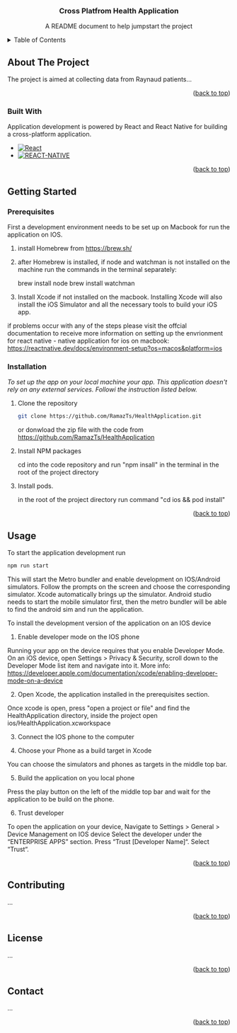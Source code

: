<a name="readme-top"></a>

<!--
*** Thanks for checking out the Best-README-Template. If you have a suggestion
<!-- PROJECT LOGO -->
<br />
<div align="center">

  <h3 align="center">Cross Platfrom Health Application</h3>

  <p align="center">
    A README document to help jumpstart the project
    <br />
  </p>
</div>

<!-- TABLE OF CONTENTS -->
<details>
  <summary>Table of Contents</summary>
  <ol>
    <li>
      <a href="#about-the-project">About The Project</a>
      <ul>
        <li><a href="#built-with">Built With</a></li>
      </ul>
    </li>
    <li>
      <a href="#getting-started">Getting Started</a>
      <ul>
        <li><a href="#prerequisites">Prerequisites</a></li>
        <li><a href="#installation">Installation</a></li>
      </ul>
    </li>
    <li><a href="#usage">Usage</a></li>
    <li><a href="#contributing">Contributing</a></li>
    <li><a href="#license">License</a></li>
    <li><a href="#contact">Contact</a></li>
  </ol>
</details>

<!-- ABOUT THE PROJECT -->

## About The Project

The project is aimed at collecting data from Raynaud patients...

<p align="right">(<a href="#readme-top">back to top</a>)</p>

### Built With

Application development is powered by React and React Native for building a cross-platform application.

- [![React][React.js]][React-url]
- [![REACT-NATIVE]][React-Native-URL]

<p align="right">(<a href="#readme-top">back to top</a>)</p>

<!-- GETTING STARTED -->

## Getting Started

### Prerequisites

<!-- To run the application, first you need to set up the development environment for react native locally on your machine. Please follow the instruction on the official react native documentation page and install the react native CLI, Xcode and Android Studio

- [https://reactnative.dev/docs/environment-setup?os=macos&platform=android](https://reactnative.dev/docs/environment-setup?os=macos&platform=android) -->

First a development environment needs to be set up on Macbook for run the application on IOS.

1. install Homebrew from https://brew.sh/

2. after Homebrew is installed, if node and watchman is not installed on the machine run the commands in the terminal separately:

   brew install node
   brew install watchman

3. Install Xcode if not installed on the macbook. Installing Xcode will also install the iOS Simulator and all the necessary tools to build your iOS app.

if problems occur with any of the steps please visit the offcial documentation to receive more information on setting up the envrionment for react native - native application for ios on macbook: https://reactnative.dev/docs/environment-setup?os=macos&platform=ios

### Installation

_To set up the app on your local machine your app. This application doesn't rely on any external services. Followi the instruction listed below._

1. Clone the repository

   ```sh
   git clone https://github.com/RamazTs/HealthApplication.git
   ```

   or
   donwload the zip file with the code from https://github.com/RamazTs/HealthApplication

2. Install NPM packages

   cd into the code repository and run "npm insall" in the terminal in the root of the project directory

3. Install pods.

   in the root of the project directory run command "cd ios && pod install"

<p align="right">(<a href="#readme-top">back to top</a>)</p>

<!-- USAGE EXAMPLES -->

## Usage

To start the application development run

```sh
npm run start
```

This will start the Metro bundler and enable development on IOS/Android simulators. Follow the prompts on the screen and choose the corresponding simulator. Xcode automatically brings up the simulator. Android studio needs to start the mobile simulator first, then the metro bundler will be able to find the android sim and run the application.

To install the development version of the application on an IOS device

1. Enable developer mode on the IOS phone

Running your app on the device requires that you enable Developer Mode. On an iOS device, open Settings > Privacy & Security, scroll down to the Developer Mode list item and navigate into it.
More info: https://developer.apple.com/documentation/xcode/enabling-developer-mode-on-a-device

2. Open Xcode, the application installed in the prerequisites section.

Once xcode is open, press "open a project or file" and find the HealthApplication directory, inside the project open ios/HealthApplication.xcworkspace

3. Connect the IOS phone to the computer

4. Choose your Phone as a build target in Xcode

You can choose the simulators and phones as targets in the middle top bar.

5. Build the application on you local phone

Press the play button on the left of the middle top bar and wait for the application to be build on the phone.

6. Trust developer

To open the application on your device, Navigate to Settings > General > Device Management on IOS device Select the developer under the “ENTERPRISE APPS” section. Press “Trust [Developer Name]“. Select “Trust“.

<p align="right">(<a href="#readme-top">back to top</a>)</p>

<!-- CONTRIBUTING -->

## Contributing

...

<p align="right">(<a href="#readme-top">back to top</a>)</p>

<!-- LICENSE -->

## License

...

<p align="right">(<a href="#readme-top">back to top</a>)</p>

<!-- CONTACT -->

## Contact

...

<p align="right">(<a href="#readme-top">back to top</a>)</p>

<!-- IMAGES -->

[React.js]: https://img.shields.io/badge/React-20232A?style=for-the-badge&logo=react&logoColor=61DAFB
[React-url]: https://reactjs.org/
[React-Native]: https://img.shields.io/badge/react_native-%2320232a.svg?style=for-the-badge&logo=react&logoColor=%2361DAFB
[React-Native-url]: https://reactnative.dev/
